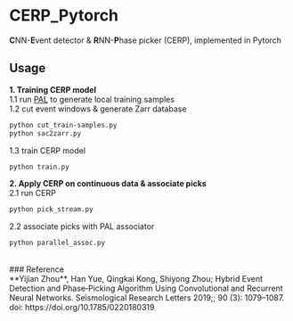 # CERP_Pytorch
**C**NN-**E**vent detector & **R**NN-**P**hase picker (CERP), implemented in Pytorch <br>

## Usage  <br>
**1. Training CERP model** <br>
1.1 run [PAL](https://github.com/YijianZhou/PAL) to generate local training samples <br>
1.2 cut event windows & generate Zarr database <br>
```bash
python cut_train-samples.py
python sac2zarr.py
```  
1.3 train CERP model  
```bash
python train.py
```
**2. Apply CERP on continuous data & associate picks** <br>
2.1 run CERP
```bash
python pick_stream.py
```  
2.2 associate picks with PAL associator
```bash
python parallel_assoc.py
```  
<br>
### Reference <br>
**Yijian Zhou**, Han Yue, Qingkai Kong, Shiyong Zhou; Hybrid Event Detection and Phase‐Picking Algorithm Using Convolutional and Recurrent Neural Networks. Seismological Research Letters 2019;; 90 (3): 1079–1087. doi: https://doi.org/10.1785/0220180319

